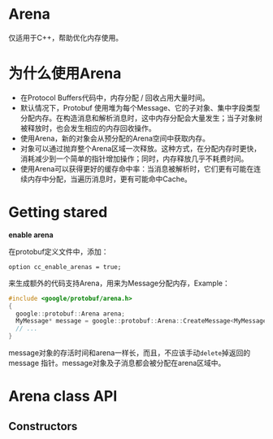 # Arena

仅适用于C++，帮助优化内存使用。

# 为什么使用Arena

- 在Protocol Buffers代码中，内存分配 / 回收占用大量时间。
- 默认情况下，Protobuf 使用堆为每个Message、它的子对象、集中字段类型分配内存。在构造消息和解析消息时，这中内存分配会大量发生；当子对象树被释放时，也会发生相应的内存回收操作。
- 使用Arena，新的对象会从预分配的Arena空间中获取内存。
- 对象可以通过抛弃整个Arena区域一次释放。这种方式，在分配内存时更快，消耗减少到一个简单的指针增加操作；同时，内存释放几乎不耗费时间。
- 使用Arena可以获得更好的缓存命中率：当消息被解析时，它们更有可能在连续内存中分配，当遍历消息时，更有可能命中Cache。

# Getting stared

**enable arena**

在protobuf定义文件中，添加：

`option cc_enable_arenas = true;`

来生成额外的代码支持Arena，用来为Message分配内存，Example：

```c++
#include <google/protobuf/arena.h>
{
  google::protobuf::Arena arena;
  MyMessage* message = google::protobuf::Arena::CreateMessage<MyMessage>(&arena);
  // ...
}
```

message对象的存活时间和arena一样长，而且，不应该手动`delete`掉返回的message 指针。message对象及子消息都会被分配在arena区域中。

# Arena class API

## Constructors

